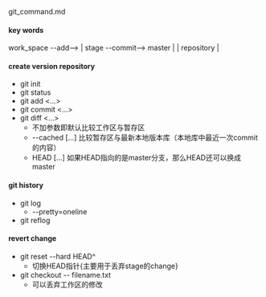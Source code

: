 git_command.md

#### key words
work_space	--add-->	|    stage  --commit--> master 	|
						|			repository 			|

#### create version repository
+ git init
+ git status
+ git add <...>
+ git commit <...>
+ git diff <...>
	+ 不加参数即默认比较工作区与暂存区
	+ --cached  [<path>...] 比较暂存区与最新本地版本库（本地库中最近一次commit的内容）
	+ HEAD [<path>...]  如果HEAD指向的是master分支，那么HEAD还可以换成master

#### git history
+ git log
	+ --pretty=oneline
+ git reflog

#### revert change
+ git reset --hard HEAD^ 
	+ 切换HEAD指针{主要用于丢弃stage的change}
+ git checkout -- filename.txt
	+ 可以丢弃工作区的修改

